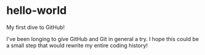 hello-world
===========

My first dive to GitHub!

I've been longing to give GitHub and Git in general a try. I hope this could be a small step that would rewrite my entire coding history!
